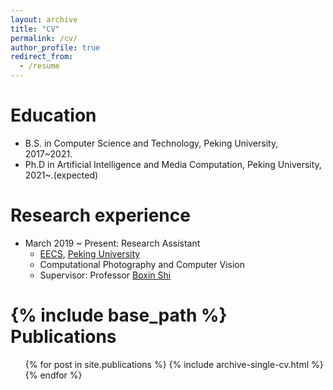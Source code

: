 ```yaml
---
layout: archive
title: "CV"
permalink: /cv/
author_profile: true
redirect_from:
  - /resume
---
```


Education
======
* B.S. in Computer Science and Technology, Peking University, 2017~2021.
* Ph.D in Artificial Intelligence and Media Computation, Peking University, 2021~.(expected)

Research experience
======
* March 2019 ~ Present: Research Assistant
  * [EECS](https://eecs.pku.edu.cn), [Peking University](https://www.pku.edu.cn)
  * Computational Photography and Computer Vision
  * Supervisor: Professor [Boxin Shi](https://ci.idm.pku.edu.cn)

{% include base_path %}
Publications
======
  <ul>{% for post in site.publications %}
    {% include archive-single-cv.html %}
  {% endfor %}</ul>

